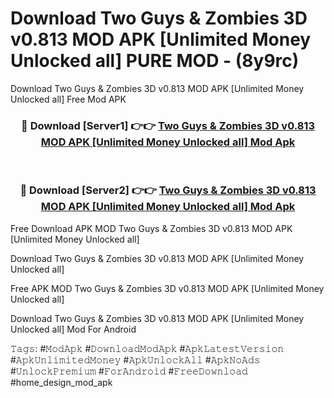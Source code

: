 # Download Two Guys & Zombies 3D v0.813 MOD APK [Unlimited Money Unlocked all] PURE MOD - (8y9rc)
Download Two Guys & Zombies 3D v0.813 MOD APK [Unlimited Money Unlocked all] Free Mod APK

<div align="center">
<h3>🔴 Download [Server1] 👉👉 <a href="https://apk-comot.site?title=Two_Guys_&_Zombies_3D_v0.813_MOD_APK_[Unlimited_Money_Unlocked_all]">Two Guys & Zombies 3D v0.813 MOD APK [Unlimited Money Unlocked all] Mod Apk</a></h3><br>

<h3>🔴 Download [Server2] 👉👉 <a href="https://apk-comot.site?title=Two_Guys_&_Zombies_3D_v0.813_MOD_APK_[Unlimited_Money_Unlocked_all]">Two Guys & Zombies 3D v0.813 MOD APK [Unlimited Money Unlocked all] Mod Apk</a></h3>
</div>


Free Download APK MOD Two Guys & Zombies 3D v0.813 MOD APK [Unlimited Money Unlocked all]

Download Two Guys & Zombies 3D v0.813 MOD APK [Unlimited Money Unlocked all] 

Free APK MOD Two Guys & Zombies 3D v0.813 MOD APK [Unlimited Money Unlocked all] 

Download Two Guys & Zombies 3D v0.813 MOD APK [Unlimited Money Unlocked all] Mod For Android

𝚃𝚊𝚐𝚜: #𝙼𝚘𝚍𝙰𝚙𝚔 #𝙳𝚘𝚠𝚗𝚕𝚘𝚊𝚍𝙼𝚘𝚍𝙰𝚙𝚔 #𝙰𝚙𝚔𝙻𝚊𝚝𝚎𝚜𝚝𝚅𝚎𝚛𝚜𝚒𝚘𝚗 #𝙰𝚙𝚔𝚄𝚗𝚕𝚒𝚖𝚒𝚝𝚎𝚍𝙼𝚘𝚗𝚎𝚢 #𝙰𝚙𝚔𝚄𝚗𝚕𝚘𝚌𝚔𝙰𝚕𝚕 #𝙰𝚙𝚔𝙽𝚘𝙰𝚍𝚜 #𝚄𝚗𝚕𝚘𝚌𝚔𝙿𝚛𝚎𝚖𝚒𝚞𝚖 #𝙵𝚘𝚛𝙰𝚗𝚍𝚛𝚘𝚒𝚍 #𝙵𝚛𝚎𝚎𝙳𝚘𝚠𝚗𝚕𝚘𝚊𝚍 #home_design_mod_apk